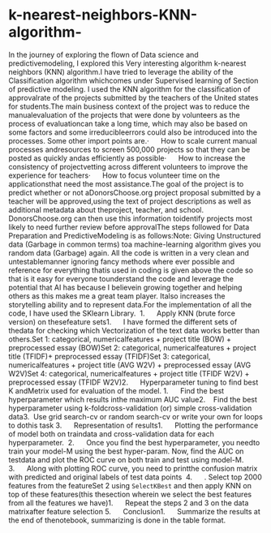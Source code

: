 # k-nearest-neighbors-KNN-algorithm-
In the journey of exploring the flown of Data science and predictivemodeling, I explored this Very interesting algorithm k-nearest neighbors (KNN) algorithm.I have tried to leverage the ability of the Classification algorithm whichcomes under Supervised learning of Section of predictive modeling. I used the KNN algorithm for the classification of approvalrate of the projects submitted by the teachers of the United states for students.The main business context of the project was to reduce the manualevaluation of the projects that were done by volunteers as the process of evaluationcan take a long time, which may also be based on some factors and some irreducibleerrors could also be introduced into the processes. Some other import points are.·      How to scale current manual processes andresources to screen 500,000 projects so that they can be posted as quickly andas efficiently as possible·      How to increase the consistency of projectvetting across different volunteers to improve the experience for teachers·      How to focus volunteer time on the applicationsthat need the most assistance.The goal of the project is to predict whether or not aDonorsChoose.org project proposal submitted by a teacher will be approved,using the text of project descriptions as well as additional metadata about theproject, teacher, and school. DonorsChoose.org can then use this information toidentify projects most likely to need further review before approvalThe steps followed for Data Preparation and PredictiveModeling is as follows:Note: Giving Unstructured data (Garbage in common terms) toa machine-learning algorithm gives you random data (Garbage) again. All the code is written in a very clean and untestablemanner ignoring fancy methods where ever possible and reference for everything thatis used in coding is given above the code so that is it easy for everyone tounderstand the code and leverage the potential that AI has because I believein growing together and helping others as this makes me a great team player. Italso increases the storytelling ability and to represent data.For the implementation of all the code, I have used the SKlearn Library.  1.      Apply KNN (brute force version) on thesefeature sets1.      I have formed the different sets of thedata for checking which Vectorization of the text data works better than others.Set 1: categorical, numericalfeatures + project title (BOW) + preprocessed essay (BOW)Set 2: categorical, numericalfeatures + project title (TFIDF)+ preprocessed essay (TFIDF)Set 3: categorical, numericalfeatures + project title (AVG W2V) + preprocessed essay (AVG W2V)Set 4: categorical, numericalfeatures + project title (TFIDF W2V) + preprocessed essay (TFIDF W2V)2.      Hyperparameter tuning to find best K andMetrix used for evaluation of the model. 1.      Find the best hyperparameter which results inthe maximum AUC value2.    Find the best hyperparameter using k-foldcross-validation (or) simple cross-validation data3.  Use grid search-cv or random search-cv or write your own for loops to dothis task 3.      Representation of results1.      Plotting the performance of model both on traindata and cross-validation data for each hyperparameter.  2.      Once you find the best hyperparameter, you needto train your model-M using the best hyper-param. Now, find the AUC on testdata and plot the ROC curve on both train and test using model-M. 3.      Along with plotting ROC curve, you need to printthe confusion matrix with predicted and original labels of test data points  4.      . Select top 2000 features from the featureSet 2 using `SelectKBest` and then apply KNN on top of these features(this thesection wherein we select the best features from all the features we have)1.      Repeat the steps 2 and 3 on the data matrixafter feature selection 5.      Conclusion1.      Summarize the results at the end of thenotebook, summarizing is done in the table format.      

